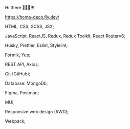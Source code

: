 
Hi there 👋🇺🇦!!!

https://home-deco.fly.dev/


HTML, CSS, SCSS, JSX;

JavaScript, ReactJS, Redux, Redux Toolkit, React Routerv6;

Husky, Prettier, Eslint, Stylelint;

Formik, Yup;

REST API, Axios;

Git (GitHub);

Database: MongoDb;

Figma, Postman;

MUI;

Responsive web design (RWD);

Webpack;
